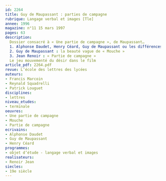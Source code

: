 ```yaml
---
id: 2264
title: Guy de Maupassant : parties de campagne
rubrique: Langage verbal et images [Tle]
annee: 1996
magazine: n°11 15 mars 1997
pages: 63
description: 
  Dossier consacré à « Une partie de campagne », de Maupassant…
  1. Alphonse Daudet, Henry Céard, Guy de Maupassant ou les différences d’un style : les environs de Paris
  2. Guy de Maupassant : la beauté vague de « Mouche »
  3. Jean Renoir : « Partie de campagne »
  Le jeu mouvementé du désir dans le film
article_pdf: 2264.pdf
revue: L’école des lettres des lycées
auteurs:
- Francis Marcoin
- Reynald Squadrelli
- Patrick Louguet
disciplines:
- lettres
niveau_etudes:
- terminale
oeuvres:
- Une partie de campagne
- Mouche
- Partie de campagne
ecrivains:
- Alphonse Daudet
- Guy de Maupassant
- Henry Céard
programmes:
- objet d’étude - langage verbal et images
realisateurs:
- Renoir Jean
siecles:
- 19e siècle
---
```

